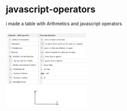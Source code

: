 # javascript-operators
 i made a table with Arthmetics and javascript operators




<img src="https://github.com/JoneeL-github/javascript-operators/blob/main/assets/table.png" width=50% height=50%>

